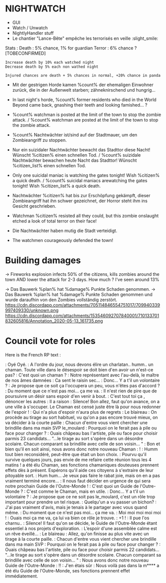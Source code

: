 # NIGHTWATCH
 * GUI
 * Watch / Unwatch
 * NightlyHandler stuff
 * Le chantier "Lance-Bête" empêche les terrorisés en veille :slight_smile:

Stats :
    Death : 5% chance, 1% for guardian
    Terror : 6% chance ? [TOBECONFIRMED]

    Increase death by 10% each watched night
    Decrease death by 5% each non wathed night

    Injured chances are death + 5% chances in normal, +20% chance in panda
 * Mit der gestrigen Horde kamen %count% der ehemaligen Einwohner zurück, die in der Außenwelt starben; zähneknirschend und hungrig...
 * In last night's horde, %count% former residents who died in the World Beyond came back, gnashing their teeth and looking famished... ?
 * %count% watchman is posted at the limit of the town to stop the zombie attack. / %count% watchman are posted at the limit of the town to stop the zombie attack.
 * %count% Nachtwächter ist/sind auf der Stadtmauer, um den Zombieangriff zu stoppen.

* Nur ein suizidaler Nachtwächter bewacht das Stadttor diese Nacht! Wünscht %citizen% einen schnellen Tod. / %count% suizidale Nachtwächter bewachen heute Nacht das Stadttor! Wünscht %citizen_list% einen schnellen Tod.
* Only one suicidal maniac is watching the gates tonight! Wish %citizen% a quick death. / %count% suicidal maniacs arewatching the gates tonight! Wish %citizen_list% a quick death.

* Nachtwächter %citizen% hat bis zur Erschöpfung gekämpft, dieser Zombieangriff hat ihn schwer gezeichnet, der Horror steht ihm ins Gesicht geschrieben.
* Watchman %citizen% resisted all they could, but this zombie onslaught etched a look of total terror on their face! 

* Die Nachtwächter haben mutig die Stadt verteidigt.
* The watchmen courageously defended the town!

# Building damages 
-> Fireworks explosion infects 50% of the citizens, kills zombies around the town AND lower the attack for 2-3 days. How much ? I've seen around 13%

-> Das Bauwerk %plan% hat %damage% Punkte Schaden genommen.
-> Das Bauwerk %plan% hat %damage% Punkte Schaden genommen und wurde daraufhin von den Zombies vollständig zerstört.
https://cdn.discordapp.com/attachments/705114846554751017/709940339997409330/unknown.png
https://cdn.discordapp.com/attachments/153546092707840001/710133701832605816/Annotation_2020-05-13_161735.png
# Council vote for roles

Here is the French RP text :

<USER1> : Oyé Oyé.
<USER1> : A l'ordre du jour, nous devons élire un charlatan.. humm.. un chaman. Toute ville dans le désespoir se doit bien d'en avoir un n'est-ce pas?
<USER2> : C'est quoi un chaman ?
<USER3> : Notre représentant avec l'au-delà, le maître de nos âmes damnées
<USER4> : Ca sent le raisin sec...
<USER1> : Donc... Y a t'il un volontaire ?
<USER5> : Je propose que ce soit <USER20> ça l'occupera un peu, vous n'êtes pas d'accord ?
<USER6> : Du moment que ce n'est pas moi... ça me va.
<USER7> : Il n'est rien de pire que de poursuivre un désir sans espoir d'en venir à bout.
<USER8> : C'est tout toi ça <USER5>, dénoncer les autres
<USER10> : Il a raison
<USER1> : Silence! Bon allez, faut qu'on avance, on a une ville à s'occuper. Le Chaman est censé juste être là pour nous redonner de l'espoir !
<USER16> : Qui n'a plus d'espoir n'aura plus de regrets
<USER8> : Le blaireau
<USER1> : On procède au tirage au sort habituel, vu qu'on a pas encore trouvé mieux, on va décider à la courte paille
<USER1> : Chacun d'entre vous vient chercher une brindille dans ma main SVP
le_moulard : Pourquoi on le ferait pas à pile ou face pour changer ?
<USER9> : Ouais châpeau bas l'artiste, pile ou face pour choisir parmis 23 candidats...
"...le tirage au sort s'opère dans un désordre scolaire. Chacun comparant sa brindille avec celle de son voisin... "
<USER1> : Bon et bien qu'il en soit ainsi, nous avons donc notre nouveau Chaman : <ELECTEDCITIZEN> !
<USER10> : Humm tout bien reconsidéré, peut-être que <USER20> était un bon choix.
<USER11> : Pourvu qu'il survive quelques jours, pas envie de me refaire cette réunion tous les 4 matins !
<ELECTEDCITIZEN> a été élu Chaman, ses fonctions chamaniques douteuses prennent effets dès à présent. Espérons qu'il aide ces citoyens à s'extraire de leur pitoyable sort.
<USER4> : Hum hum... Je veux pas faire le rabat joie, mais on en a pas vraiment terminé encore...
<USER4> : Il nous faut décider en urgence de qui sera notre prochain Guide de l'Outre-Monde !
<USER16> : C'est quoi un Guide de l'Outre-Monde ?
<USER12> : C'est comme le Chaman, mais en utile.
<USER4> : Donc... Y a t'il un volontaire ?
<USER17> : Je propose que ce ne soit pas le_moulard, c'est un rôle trop important pour prendre un tel risque.
<USER13> : Quelqu'un a vu passer un bichon?
<USER18> : J'ai pas vraiment d'avis, mais je tenais à le partager avec vous quand même.
<USER19> : Du moment que ce n'est pas moi... ça me va.
<USER5> : Moi moi moi moi moi !
<USER11> : Ouais moi ça me va, ça lui va bien ce rôle je trouve.
<USER7> : +1 !
<USER8> : Il pue l'os charnu..
<USER4> : Silence! Il faut qu'on se décide, le Guide de l'Outre-Monde étant essentiel à nos projets d'exploration.
<USER13> : L’espoir d'une assemblée calme est un rêve éveillé...
<USER12> : Le blaireau
<USER4> : Allez, qu'on finisse au plus vite avec un tirage à la courte paille.
<USER4> : Chacun d'entre vous vient chercher une brindille dans ma main SVP
<USER11> : Pourquoi on le ferait pas à pile ou face pour changer ?
<USER14> : Ouais châpeau bas l'artiste, pile ou face pour choisir parmis 22 candidats...
"...le tirage au sort s'opère dans un désordre scolaire. Chacun comparant sa brindille avec celle de son voisin... "
<USER4> : Nous avons donc notre nouveau Guide de l'Outre-Monde : <ELECTEDCITIZEN> !!
<USER15> : J'en étais sûr
<USER12> : Nous voilà pas dans la m****
<ELECTEDCITIZEN> a été élu Guide de l'Outre-Monde, ses fonctions prennent effet immédiatement.